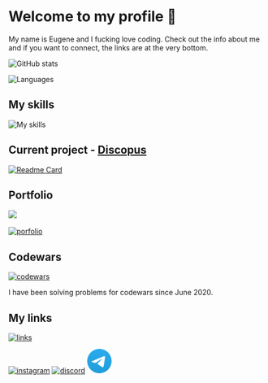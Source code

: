 

# Welcome to my profile 👋

My name is Eugene and I fucking love coding. Check out the info about me and if you want to connect, the links are at the very bottom.

![GitHub stats](https://github-readme-stats.vercel.app/api?username=ParzivalEugene&show_icons=true&bg_color=30,e96443,904e95&title_color=fff&text_color=fff&icon_color=fff&hide_border=true&count_private=true)

![Languages](https://github-readme-stats.vercel.app/api/top-langs/?username=ParzivalEugene&layout=compact&count_private=true&bg_color=30,e96443,904e95&title_color=fff&text_color=fff&icon_color=fff&hide_border=true)

## My skills

![My skills](https://skillicons.dev/icons?i=ts,js,md,html,css,sass,figma,tailwind,styledcomponents,nodejs,react,next,express,docker,py,fastapi,django,prisma,postgres,mongo,git&theme=dark&perline=7)

## Current project - [Discopus](https://github.com/nickmatsnev/DiscopusNext)

[![Readme Card](https://github-readme-stats.vercel.app/api/pin/?username=nickmatsnev&repo=DiscopusNext&show_owner=true&bg_color=30,e96443,904e95&title_color=fff&text_color=fff&icon_color=fff&hide_border=true)](https://github.com/nickmatsnev/DiscopusNext)

## Portfolio

<img src="https://avatars.githubusercontent.com/u/60107488?v=4" width="204">

[![porfolio](https://img.shields.io/badge/michkoff-portfolio-blueviolet?style=for-the-badge&logo=chainlink)](https://www.michkoff.com)

## Codewars 

[![codewars](https://www.codewars.com/users/ParzivalEugene/badges/large)](https://www.codewars.com/users/ParzivalEugene)

I have been solving problems for codewars since June 2020.

## My links

[![links](https://img.shields.io/badge/michkoff-links-blueviolet?style=for-the-badge&logo=chainlink)](https://links.michkoff.com)

[![instagram](https://skillicons.dev/icons?i=instagram&theme=dark)](https://www.instagram.com/_parzival.eugene_/)
[![discord](https://skillicons.dev/icons?i=discord&theme=dark)](https://discordapp.com/users/414105456907386886)
[<img src="telegram.png" width="48">](https://t.me/parzival_eugene)
